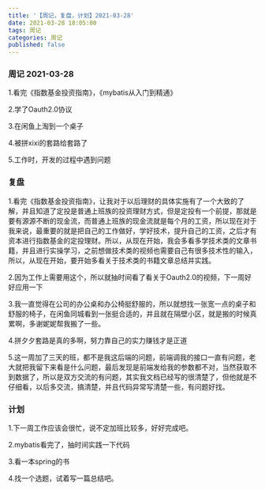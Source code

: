 ```yaml
---
title: '【周记，复盘，计划】2021-03-28'
date: 2021-03-28 18:05:00
tags: 周记
categories: 周记
published: false
---
```


### 周记 2021-03-28

1.看完《指数基金投资指南》，《mybatis从入门到精通》

2.学了Oauth2.0协议

3.在闲鱼上淘到一个桌子

4.被拼xixi的套路给套路了

5.工作时，开发的过程中遇到问题

### 复盘

1.看完《指数基金投资指南》，让我对于以后理财的具体实施有了一个大致的了解，并且知道了定投是普通上班族的投资理财方式，但是定投有一个前提，那就是要有源源不断的现金流，而普通上班族的现金流就是每个月的工资，所以现在对于我来说，最重要的就是把自己的工作做好，学好技术，提升自己的工资，之后才有资本进行指数基金的定投理财。所以，从现在开始，我会多看多学技术类的文章书籍，并且进行实操学习，之前想做技术类的视频也需要自己有很多技术性的输入，所以，从现在开始，要开始多看关于技术类的书籍文章总结并实践。

2.因为工作上需要用这个，所以就抽时间看了看关于Oauth2.0的视频，下一周好好应用一下

3.我一直觉得在公司的办公桌和办公椅挺舒服的，所以就想找一张宽一点的桌子和舒服的椅子，在闲鱼同城看到一张挺合适的，并且就在隔壁小区，就是搬的时候真累啊，多谢妮妮帮我搬了一些。

4.拼夕夕套路是真的多啊，努力靠自己的实力赚钱才是正道

5.这一周加了三天的班，都不是我这后端的问题，前端调我的接口一直有问题，老大就把我留下来看是什么问题，最后发现是前端发给我的参数都不对，当然获取不到数据了，所以是双方交流的有问题，其实我文档已经写的很清楚了，但他就是不仔细看，以后多交流，搞清楚，并且代码异常写清楚一些，有问题好找。

### 计划

1.下一周工作应该会很忙，说不定加班比较多，好好完成吧。

2.mybatis看完了，抽时间实践一下代码

3.看一本spring的书

4.找一个选题，试着写一篇总结吧。

